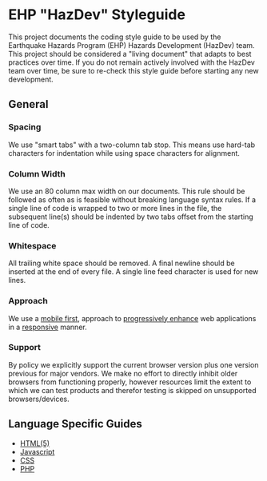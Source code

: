 EHP "HazDev" Styleguide
=======================

This project documents the coding style guide to be used by the Earthquake
Hazards Program (EHP) Hazards Development (HazDev) team. This project should be
considered a "living document" that adapts to best practices over time. If you
do not remain actively involved with the HazDev team over time, be sure to
re-check this style guide before starting any new development.

General
-------

### Spacing

We use "smart tabs"  with a two-column tab stop. This means use hard-tab
characters for indentation while using space characters for alignment.

### Column Width

We use an 80 column max width on our documents. This rule should be followed as
often as is feasible without breaking language syntax rules. If a single line of
code is wrapped to two or more lines in the file, the subsequent line(s) should
be indented by two tabs offset from the starting line of code.

### Whitespace

All trailing white space should be removed. A final newline should be inserted
at the end of every file. A single line feed character is used for new lines.

### Approach

We use a [mobile first][1], approach to [progressively enhance][2] web
applications in a [responsive][3] manner.

### Support

By policy we explicitly support the current browser version plus one version
previous for major vendors. We make no effort to directly inhibit older browsers
from functioning properly, however resources limit the extent to which we can
test products and therefor testing is skipped on unsupported browsers/devices.

Language Specific Guides
------------------------

 + [HTML(5)](html/)
 + [Javascript](javascript/)
 + [CSS](css/)
 + [PHP](php/)


[1]: http://www.lukew.com/ff/entry.asp?933
[2]: http://en.wikipedia.org/wiki/Progressive_enhancement 
[3]: http://en.wikipedia.org/wiki/Responsive_web_design
